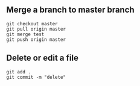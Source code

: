 ## Merge a branch to master branch
```
git checkout master
git pull origin master
git merge test
git push origin master
```

## Delete or edit a file
```
git add .
git commit -m "delete"
```
